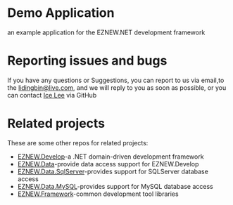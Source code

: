 # Demo Application

an example application for the EZNEW.NET development framework

# Reporting issues and bugs

If you have any questions or Suggestions, you can report to us via email,to the lidingbin@live.com, and we will reply to you as soon as possible, or you can contact [Ice Lee](https://github.com/lidingbin) via GitHub

# Related projects

These are some other repos for related projects:

  * [EZNEW.Develop](https://github.com/eznew-net/EZNEW.Develop)-a .NET domain-driven development framework
  * [EZNEW.Data](https://github.com/eznew-net/EZNEW.Data)-provide data access support for EZNEW.Develop
  * [EZNEW.Data.SqlServer](https://github.com/eznew-net/EZNEW.Data.SqlServer)-provides support for SQLServer database access
  * [EZNEW.Data.MySQL](https://github.com/eznew-net/EZNEW.Data.MySQL)-provides support for MySQL database access
  * [EZNEW.Framework](https://github.com/eznew-net/EZNEW.Framework)-common development tool libraries
